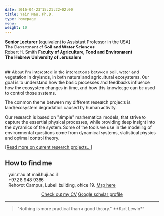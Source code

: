 ```yaml
---
date: 2016-04-23T15:21:22+02:00
title: Yair Mau, Ph.D.
type: homepage
menu: 
weight: 10
---
```


**Senior Lecturer** [equivalent to Assistant Professor in the USA]  
The Department of **Soil and Water Sciences**  
Robert H. Smith **Faculty of Agriculture, Food and Environment**  
**The Hebrew University of Jerusalem**

<br/>
## About
I'm interested in the interactions between soil, water and vegetation in drylands, in both natural and agricultural ecosystems.
Our goal is to understand how the basic processes and feedbacks influence how the ecosystem changes in time, and how this knowledge can be used to control those systems.
​

The common theme between my different research projects is land/ecosystem degradation caused by human activity.


Our research is based on "simple" mathematical models, that strive to capture the essential physical processes, while providing deep insight into the dynamics of the system.
Some of the tools we use in the modeling of environmental questions come from dynamical systems, statistical physics and optimal control theory.


\[[Read more on current research projects...](/research/)\]
<!-- {{< admonition title="How to find me " type="note" >}}
<i class="fa fa-envelope fa-fw fa-lg" aria-hidden="true"></i> <span>&ensp;</span> yair.mau at mail.huji.ac.il  
<i class="fa fa-phone fa-fw fa-lg" aria-hidden="true"></i> <span>&ensp;</span> +972 8 948 9386  
<i class="entypo entypo-address" style="font-size:22px" aria-hidden="true"></i> <span>&ensp;</span>  Rehovot Campus, Lubell building, office 19. <a href="https://goo.gl/maps/DM62y5VXAxJ2" target="_blank">Map here</a>
{{< /admonition >}}
 -->
## How to find me
<i class="fa fa-envelope fa-fw fa-lg" aria-hidden="true"></i> <span>&ensp;</span> yair.mau at mail.huji.ac.il  
<i class="fa fa-phone fa-fw fa-lg" aria-hidden="true"></i> <span>&ensp;</span> +972 8 948 9386  
<i class="entypo entypo-address" style="font-size:22px" aria-hidden="true"></i> <span>&ensp;</span>  Rehovot Campus, Lubell building, office 19. <a href="https://goo.gl/maps/DM62y5VXAxJ2" target="_blank">Map here</a>


<!-- ## <i class="entypo entypo-vcard" aria-hidden="true"></i> Academic Bio​ 

**2016–present:** Senior Lecturer, The Hebrew University of Jerusalem.  
**2013–2016:** Postdoctoral Associate at the Civil and Environmental Engineering Department, Duke University, USA.  
**2013:** Ph.D. Physics Department, Ben-Gurion University of the Negev, Israel.  
**2009:** M.Sc. Physics Department, Ben-Gurion University of the Negev, Israel.  
**2005:** B.Sc. Physics Department, University of São Paulo, Brazil.   -->

<p style="text-align: center;">
<a href="/cv_yairmau.pdf" class="button" target="_blank">Check out my CV</a>
<!-- <a href="https://huji.academia.edu/YairMau" class="button" target="_blank">Academia.edu profile</a> -->
<a href="https://scholar.google.com/citations?user=kiKmEQMAAAAJ" class="button" target="_blank">Google scholar profile</a>
</p>

<!--
-----
## <i class="fa fa-bullhorn" aria-hidden="true"></i> Join our group!
Research project for graduate students. [Read more here.](/group/join) -->

<!-- {{< admonition title="[Join our group!]" type="allert" >}}
 [Read more here](/group/join).
{{< /admonition >}} -->


-----
<blockquote>
"Nothing is more practical than a good theory."  
**Kurt Lewin**
</blockquote>
<!-- {{< random_quote >}} -->

<!-- Group of Elements 
<ul>
  <li class="zocial-twitter"></li>
  <li class="zocial-flickr"></li>
  <li class="zocial-lastfm"></li>
  <li class="zocial-reddit"></li>
</ul>
-->